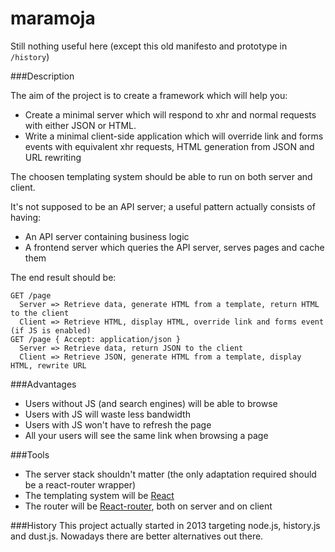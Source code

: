 maramoja
========

Still nothing useful here (except this old manifesto and prototype in `/history`)

###Description

The aim of the project is to create a framework which will help you:
 - Create a minimal server which will respond to xhr and normal requests with either JSON or HTML.
 - Write a minimal client-side application which will override link and forms events with equivalent xhr requests, HTML generation from JSON and URL rewriting 

The choosen templating system should be able to run on both server and client.

It's not supposed to be an API server; a useful pattern actually consists of having:
 - An API server containing business logic
 - A frontend server which queries the API server, serves pages and cache them


The end result should be:

    GET /page 
      Server => Retrieve data, generate HTML from a template, return HTML to the client
      Client => Retrieve HTML, display HTML, override link and forms event (if JS is enabled)
    GET /page { Accept: application/json }
      Server => Retrieve data, return JSON to the client
      Client => Retrieve JSON, generate HTML from a template, display HTML, rewrite URL
  
###Advantages
  - Users without JS (and search engines) will be able to browse
  - Users with JS will waste less bandwidth
  - Users with JS won't have to refresh the page
  - All your users will see the same link when browsing a page

###Tools
  - The server stack shouldn't matter (the only adaptation required should be a react-router wrapper)
  - The templating system will be [React](http://linkedin.github.io/dustjs/)
  - The router will be [React-router](https://github.com/rackt/react-router), both on server and on client

###History
This project actually started in 2013 targeting node.js, history.js and dust.js.
Nowadays there are better alternatives out there.
